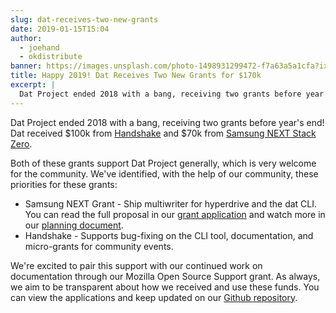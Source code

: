 ```yaml
---
slug: dat-receives-two-new-grants
date: 2019-01-15T15:04
author:
  - joehand
  - okdistribute
banner: https://images.unsplash.com/photo-1498931299472-f7a63a5a1cfa?ixlib=rb-1.2.1&q=80&fm=jpg&crop=entropy&cs=tinysrgb&w=1080&fit=max&ixid=eyJhcHBfaWQiOjExNzczfQ
title: Happy 2019! Dat Receives Two New Grants for $170k
excerpt: |
  Dat Project ended 2018 with a bang, receiving two grants before year's end! Dat received $100k from Handshake and $70k from  Samsung NEXT Stack Zero.  Both of these grants support Dat Project generally,
---
```


Dat Project ended 2018 with a bang, receiving two grants before year's end! Dat received $100k from [Handshake](https://www.handshake.org/) and $70k from  [Samsung NEXT Stack Zero](https://samsungnext.com/whats-next/introducing-the-samsung-next-stack-zero-grant/). 

Both of these grants support Dat Project generally, which is very welcome for the community. We've identified, with the help of our community, these priorities for these grants:

* Samsung NEXT Grant - Ship multiwriter for hyperdrive and the dat CLI. You can read the full proposal in our [grant application](https://github.com/datproject/organization/tree/master/grants/2018-SamsungNEXT#integrate-hypertrie-into-hyperdb) and watch more in our [planning document](https://github.com/datproject/planning).
* Handshake - Supports bug-fixing on the CLI tool, documentation, and micro-grants for community events.

We're excited to pair this support with our continued work on documentation through our Mozilla Open Source Support grant. As always, we aim to be transparent about how we received and use these funds. You can view the applications and keep updated on our [Github repository](https://github.com/datproject/organization#grant-applications).

